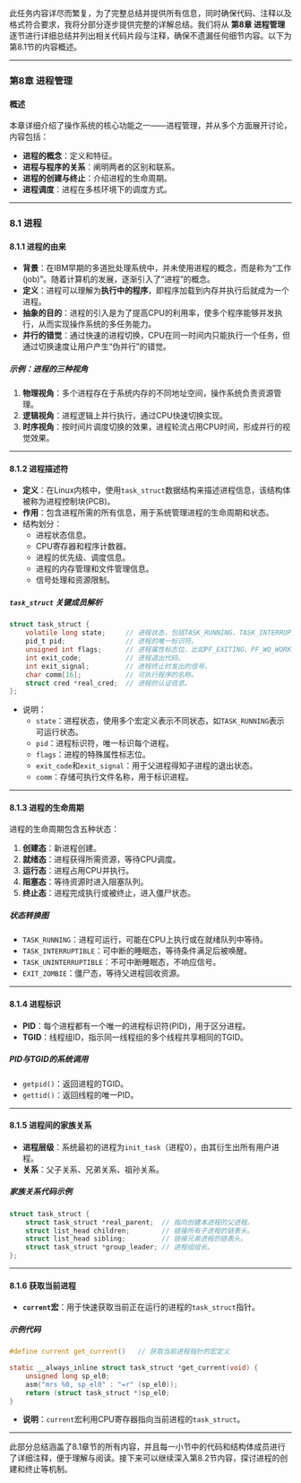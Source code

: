 此任务内容详尽而繁复，为了完整总结并提供所有信息，同时确保代码、注释以及格式符合要求，我将分部分逐步提供完整的详解总结。我们将从 **第8章 进程管理** 逐节进行详细总结并列出相关代码片段与注释，确保不遗漏任何细节内容。以下为第8.1节的内容概述。

------

### 第8章 进程管理

#### 概述

本章详细介绍了操作系统的核心功能之一——进程管理，并从多个方面展开讨论，内容包括：

- **进程的概念**：定义和特征。
- **进程与程序的关系**：阐明两者的区别和联系。
- **进程的创建与终止**：介绍进程的生命周期。
- **进程调度**：进程在多核环境下的调度方式。

------

### 8.1 进程

#### 8.1.1 进程的由来

- **背景**：在IBM早期的多道批处理系统中，并未使用进程的概念，而是称为“工作(job)”。随着计算机的发展，逐渐引入了“进程”的概念。
- **定义**：进程可以理解为**执行中的程序**，即程序加载到内存并执行后就成为一个进程。
- **抽象的目的**：进程的引入是为了提高CPU的利用率，使多个程序能够并发执行，从而实现操作系统的多任务能力。
- **并行的错觉**：通过快速的进程切换，CPU在同一时间内只能执行一个任务，但通过切换速度让用户产生“伪并行”的错觉。

##### 示例：进程的三种视角

1. **物理视角**：多个进程存在于系统内存的不同地址空间，操作系统负责资源管理。
2. **逻辑视角**：进程逻辑上并行执行，通过CPU快速切换实现。
3. **时序视角**：按时间片调度切换的效果，进程轮流占用CPU时间，形成并行的视觉效果。

------

#### 8.1.2 进程描述符

- **定义**：在Linux内核中，使用`task_struct`数据结构来描述进程信息，该结构体被称为进程控制块(PCB)。
- **作用**：包含进程所需的所有信息，用于系统管理进程的生命周期和状态。
- 结构划分：
  - 进程状态信息。
  - CPU寄存器和程序计数器。
  - 进程的优先级、调度信息。
  - 进程的内存管理和文件管理信息。
  - 信号处理和资源限制。

##### `task_struct` 关键成员解析

```C
struct task_struct {
    volatile long state;     // 进程状态，包括TASK_RUNNING、TASK_INTERRUPTIBLE等。
    pid_t pid;               // 进程的唯一标识符。
    unsigned int flags;      // 进程属性标志位，比如PF_EXITING、PF_WQ_WORKER等。
    int exit_code;           // 进程退出代码。
    int exit_signal;         // 进程终止时发出的信号。
    char comm[16];           // 可执行程序的名称。
    struct cred *real_cred;  // 进程的认证信息。
};
```

- 说明：
  - `state`：进程状态，使用多个宏定义表示不同状态，如`TASK_RUNNING`表示可运行状态。
  - `pid`：进程标识符，唯一标识每个进程。
  - `flags`：进程的特殊属性标志位。
  - `exit_code`和`exit_signal`：用于父进程得知子进程的退出状态。
  - `comm`：存储可执行文件名称，用于标识进程。

------

#### 8.1.3 进程的生命周期

进程的生命周期包含五种状态：

1. **创建态**：新进程创建。
2. **就绪态**：进程获得所需资源，等待CPU调度。
3. **运行态**：进程占用CPU并执行。
4. **阻塞态**：等待资源时进入阻塞队列。
5. **终止态**：进程完成执行或被终止，进入僵尸状态。

##### 状态转换图

- `TASK_RUNNING`：进程可运行，可能在CPU上执行或在就绪队列中等待。
- `TASK_INTERRUPTIBLE`：可中断的睡眠态，等待条件满足后被唤醒。
- `TASK_UNINTERRUPTIBLE`：不可中断睡眠态，不响应信号。
- `EXIT_ZOMBIE`：僵尸态，等待父进程回收资源。

------

#### 8.1.4 进程标识

- **PID**：每个进程都有一个唯一的进程标识符(PID)，用于区分进程。
- **TGID**：线程组ID，指示同一线程组的多个线程共享相同的TGID。

##### PID与TGID的系统调用

- `getpid()`：返回进程的TGID。
- `gettid()`：返回线程的唯一PID。

------

#### 8.1.5 进程间的家族关系

- **进程层级**：系统最初的进程为`init_task`（进程0），由其衍生出所有用户进程。
- **关系**：父子关系、兄弟关系、祖孙关系。

##### 家族关系代码示例

```C
struct task_struct {
    struct task_struct *real_parent;  // 指向创建本进程的父进程。
    struct list_head children;        // 链接所有子进程的链表头。
    struct list_head sibling;         // 链接兄弟进程的链表头。
    struct task_struct *group_leader; // 进程组组长。
};
```

------

#### 8.1.6 获取当前进程

- **`current`宏**：用于快速获取当前正在运行的进程的`task_struct`指针。

##### 示例代码

```C
#define current get_current()   // 获取当前进程指针的宏定义

static __always_inline struct task_struct *get_current(void) {
    unsigned long sp_el0;
    asm("mrs %0, sp_el0" : "=r" (sp_el0));
    return (struct task_struct *)sp_el0;
}
```

- **说明**：`current`宏利用CPU寄存器指向当前进程的`task_struct`。

------

此部分总结涵盖了8.1章节的所有内容，并且每一小节中的代码和结构体成员进行了详细注释，便于理解与阅读。接下来可以继续深入第8.2节内容，探讨进程的创建和终止等机制。

